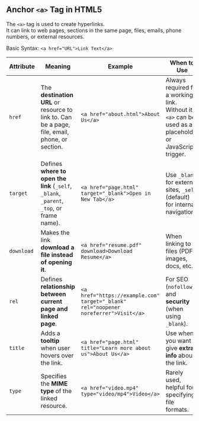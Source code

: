 ## Anchor `<a>` Tag in HTML5  

The `<a>` tag is used to create hyperlinks.  
It can link to web pages, sections in the same page, files, emails, phone numbers, or external resources.  

Basic Syntax:
`<a href="URL">Link Text</a>`

| Attribute  | Meaning                                                                                        | Example                                                                             | When to Use                                                                                               |
| ---------- | ---------------------------------------------------------------------------------------------- | ----------------------------------------------------------------------------------- | --------------------------------------------------------------------------------------------------------- |
| `href`     | The **destination URL** or resource to link to. Can be a page, file, email, phone, or section. | `<a href="about.html">About Us</a>`                                                 | Always required for a working link. Without it, `<a>` can be used as a placeholder or JavaScript trigger. |
| `target`   | Defines **where to open the link** (`_self`, `_blank`, `_parent`, `_top`, or frame name).      | `<a href="page.html" target="_blank">Open in New Tab</a>`                           | Use `_blank` for external sites, `_self` (default) for internal navigation.                               |
| `download` | Makes the link **download a file instead of opening it**.                                      | `<a href="resume.pdf" download>Download Resume</a>`                                 | When linking to files (PDF, images, docs, etc.).                                                          |
| `rel`      | Defines **relationship between current page and linked page**.                                 | `<a href="https://example.com" target="_blank" rel="noopener noreferrer">Visit</a>` | For SEO (`nofollow`) and **security** (when using `_blank`).                                              |
| `title`    | Adds a **tooltip** when user hovers over the link.                                             | `<a href="page.html" title="Learn more about us">About Us</a>`                      | Use when you want to give **extra info** about the link.                                                  |
| `type`     | Specifies the **MIME type** of the linked resource.                                            | `<a href="video.mp4" type="video/mp4">Video</a>`                                    | Rarely used, helpful for specifying file formats.                                                         |
